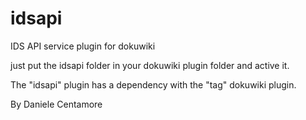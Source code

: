 idsapi
======

IDS API service plugin for dokuwiki

just put the idsapi folder in your dokuwiki plugin folder and active it.

The "idsapi" plugin has a dependency with the "tag" dokuwiki plugin.

By Daniele Centamore
